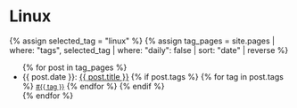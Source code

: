 # Linux

<!-- begin -->
{% assign selected_tag = "linux" %}
{% assign tag_pages = site.pages | where: "tags", selected_tag | where: "daily": false | sort: "date" | reverse %}
<p class="post-header">
<ul>
  {% for post in tag_pages %}
    <li>
    {{ post.date }}: <a href="{{ post.url | relative_url }}" class="post-title">{{ post.title }}</a>
    {% if post.tags %}
      {% for tag in post.tags %}
        <a href="{{ 'tag/' | append: tag | url_encode | relative_url }}" class="post-tag"><small><span>#{{ tag }}</span></small></a>
      {% endfor %}
    {% endif %} <!-- post.tags -->
    </li>
  {% endfor %}
</ul>
</p>
<!-- end -->
